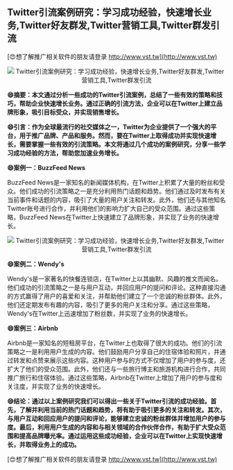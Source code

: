 ## **Twitter引流案例研究：学习成功经验，快速增长业务,Twitter好友群发,Twitter营销工具,Twitter群发引流**

[😍想了解推广相关软件的朋友请登录 http://www.vst.tw](http://www.vst.tw)

 <center><img src="https://vst.tw/MP4/tuiguang/png/5.png" alt="Twitter引流案例研究：学习成功经验，快速增长业务,Twitter好友群发,Twitter营销工具,Twitter群发引流"></center>

**😄摘要：本文通过分析一些成功的Twitter引流案例，总结了一些有效的策略和技巧，帮助企业快速增长业务。通过正确的引流方法，企业可以在Twitter上建立品牌形象，吸引目标受众，并实现销售增长。**

**😄引言：作为全球最流行的社交媒体之一，Twitter为企业提供了一个强大的平台，用于推广品牌、产品和服务。然而，要在Twitter上取得成功并实现快速增长，需要掌握一些有效的引流策略。本文将通过几个成功的案例研究，分享一些学习成功经验的方法，帮助您加速业务增长。**

**😄案例一：BuzzFeed News**

BuzzFeed News是一家知名的新闻媒体机构，在Twitter上积累了大量的粉丝和受众。他们成功的引流策略之一是充分利用热门话题和趋势。他们通过及时发布有关当前事件和话题的内容，吸引了大量的用户关注和转发。此外，他们还与其他知名Twitter账号进行合作，并利用他们的影响力扩大自己的受众范围。通过这些策略，BuzzFeed News在Twitter上快速建立了品牌形象，并实现了业务的快速增长。

 <center><img src="https://vst.tw/MP4/tuiguang/png/1.png" alt="Twitter引流案例研究：学习成功经验，快速增长业务,Twitter好友群发,Twitter营销工具,Twitter群发引流"></center>

**😄案例二：Wendy's**

Wendy's是一家著名的快餐连锁店，在Twitter上以其幽默、风趣的推文而闻名。他们成功的引流策略之一是与用户互动，并回应用户的提问和评论。这种直接沟通的方式赢得了用户的喜爱和关注，并帮助他们建立了一个忠诚的粉丝群体。此外，他们还定期发布有趣的内容，吸引了更多的用户关注和分享。通过这些策略，Wendy's在Twitter上迅速增加了粉丝数，并实现了业务的快速增长。

**😄案例三：Airbnb**

Airbnb是一家知名的短租房平台，在Twitter上也取得了很大的成功。他们的引流策略之一是利用用户生成的内容。他们鼓励用户分享自己的住宿体验和照片，并通过转发和点赞来展示这些内容。这种用户参与的方式不仅增加了用户的参与度，还扩大了他们的受众范围。此外，他们还与一些旅行博主和旅游机构进行合作，共同推广旅行和住宿体验。通过这些策略，Airbnb在Twitter上增加了用户的参与度和关注度，并实现了业务的快速增长。

**😄结论：通过以上案例研究我们可以得出一些关于Twitter引流的成功经验。首先，了解并利用当前的热门话题和趋势，将有助于吸引更多的关注和转发。其次，与用户互动和回应用户的提问和评论，能够建立忠诚的粉丝群体并增加用户的参与度。最后，利用用户生成的内容和与相关领域的合作伙伴合作，有助于扩大受众范围和提高品牌曝光率。通过运用这些成功经验，企业可以在Twitter上实现快速增长，并取得业务上的成功。**

[😍想了解推广相关软件的朋友请登录 http://www.vst.tw](http://www.vst.tw)



